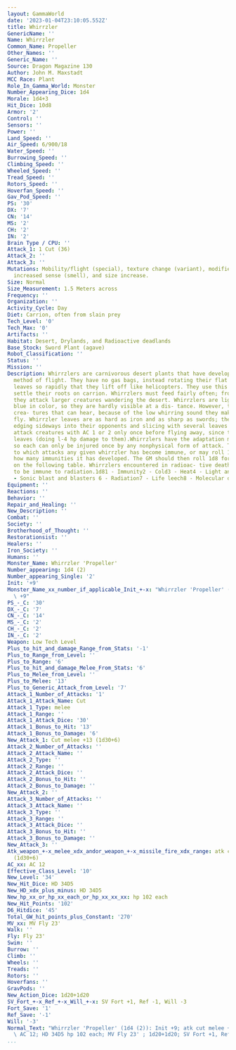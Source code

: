 ```yaml
---
layout: GammaWorld
date: '2023-01-04T23:10:05.552Z'
title: Whirrzler
GenericName: ''
Name: Whirrzler
Common_Name: Propeller
Other_Names: ''
Generic_Name: ''
Source: Dragon Magazine 130
Author: John M. Maxstadt
MCC Race: Plant
Role_In_Gamma_World: Monster
Number_Appearing_Dice: 1d4
Morale: 1d4+3
Hit_Dice: 10d8
Armor: '2'
Control: ''
Sensors: ''
Power: ''
Land_Speed: ''
Air_Speed: 6/900/18
Water_Speed: ''
Burrowing_Speed: ''
Climbing_Speed: ''
Wheeled_Speed: ''
Tread_Speed: ''
Rotors_Speed: ''
Hoverfan_Speed: ''
Gav_Pod_Speed: ''
PS: '30'
DX: '7'
CN: '14'
MS: '2'
CH: '2'
IN: '2'
Brain Type / CPU: ''
Attack_1: 1 Cut (36)
Attack_2: ''
Attack_3: ''
Mutations: Mobility/flight (special), texture change (variant), modified leaves, adaptation,
  increased sense (smell), and size increase.
Size: Normal
Size_Measurement: 1.5 Meters across
Frequency: ''
Organization: ''
Activity_Cycle: Day
Diet: Carrion, often from slain prey
Tech_Level: '0'
Tech_Max: '0'
Artifacts: ''
Habitat: Desert, Drylands, and Radioactive deadlands
Base_Stock: Sword Plant (agave)
Robot_Classification: ''
Status: ''
Mission: ''
Description: Whirrzlers are carnivorous desert plants that have developed a unique
  method of flight. They have no gas bags, instead rotating their flat rosettes of
  leaves so rapidly that they lift off like helicopters. They use this ability to
  settle their roots on carrion. Whirrzlers must feed fairly often; from time to time,
  they attack larger creatures wandering the desert. Whirrzlers are light metallic
  blue in color, so they are hardly visible at a dis- tance. However, they never surprise
  crea- tures that can hear, because of the low whirring sound they make when they
  fly. Whirrzler leaves are as hard as iron and as sharp as swords; they attack by
  edging sideways into their opponents and slicing with several leaves at once. Whirrzlers
  attack creatures with AC 1 or 2 only once before flying away, since this hurts their
  leaves (doing l-4 hp damage to them).Whirrzlers have the adaptation muta- tion,
  so each can only be injured once by any nonphysical form of attack. The GM may decide
  to which attacks any given whirrzler has become immune, or may roll 1d6  2 to see
  how many immunities it has developed. The GM should then roll 1d8 for each immunity
  on the following table. Whirrzlers encountered in radioac- tive deathlands are assumed
  to be immune to radiation.1d81 - Immunity2 - Cold3 - Heat4 - Light and lasers Electricity5
  - Sonic blast and blasters 6 - Radiation7 - Life leech8 - Molecular disruption
Equipment: ''
Reactions: ''
Behavior: ''
Repair_and_Healing: ''
New_Description: ''
Combat: ''
Society: ''
Brotherhood_of_Thought: ''
Restorationsist: ''
Healers: ''
Iron_Society: ''
Humans: ''
Monster_Name: Whirrzler 'Propeller'
Number_appearing: 1d4 (2)
Number_appearing_Single: '2'
Init: '+9'
Monster_Name_xx_number_if_applicable_Init_+-x: "Whirrzler 'Propeller' (1d4 (2)): Init\
  \ +9"
PS_-_C: '30'
DX_-_C: '7'
CN_-_C: '14'
MS_-_C: '2'
CH_-_C: '2'
IN_-_C: '2'
Weapon: Low Tech Level
Plus_to_hit_and_damage_Range_from_Stats: '-1'
Plus_to_Range_from_Level: ''
Plus_to_Range: '6'
Plus_to_hit_and_damage_Melee_From_Stats: '6'
Plus_to_Melee_from_Level: ''
Plus_to_Melee: '13'
Plus_to_Generic_Attack_from_Level: '7'
Attack_1_Number_of_Attacks: '1'
Attack_1_Attack_Name: Cut
Attack_1_Type: melee
Attack_1_Range: ''
Attack_1_Attack_Dice: '30'
Attack_1_Bonus_to_Hit: '13'
Attack_1_Bonus_to_Damage: '6'
New_Attack_1: Cut melee +13 (1d30+6)
Attack_2_Number_of_Attacks: ''
Attack_2_Attack_Name: ''
Attack_2_Type: ''
Attack_2_Range: ''
Attack_2_Attack_Dice: ''
Attack_2_Bonus_to_Hit: ''
Attack_2_Bonus_to_Damage: ''
New_Attack_2: ''
Attack_3_Number_of_Attacks: ''
Attack_3_Attack_Name: ''
Attack_3_Type: ''
Attack_3_Range: ''
Attack_3_Attack_Dice: ''
Attack_3_Bonus_to_Hit: ''
Attack_3_Bonus_to_Damage: ''
New_Attack_3: ''
Atk_weapon_+-x_melee_xdx_andor_weapon_+-x_missile_fire_xdx_range: atk cut melee +13
  (1d30+6)
AC_xx: AC 12
Effective_Class_Level: '10'
New_Level: '34'
New_Hit_Dice: HD 34D5
New_HD_xdx_plus_minus: HD 34D5
New_hp_xx_or_hp_xx_each_or_hp_xx_xx_xx: hp 102 each
New_Hit_Points: '102'
D6_Hitdice: '45'
Total_GW_hit_points_plus_Constant: '270'
MV_xx: MV Fly 23'
Walk: ''
Fly: Fly 23'
Swim: ''
Burrow: ''
Climb: ''
Wheels: ''
Treads: ''
Rotors: ''
Hoverfans: ''
GravPods: ''
New_Action_Dice: 1d20+1d20
SV_Fort_+-x_Ref_+-x_Will_+-x: SV Fort +1, Ref -1, Will -3
Fort_Save: '1'
Ref_Save: '-1'
Will: '-3'
Normal_Text: "Whirrzler 'Propeller' (1d4 (2)): Init +9; atk cut melee +13 (1d30+6);\
  \ AC 12; HD 34D5 hp 102 each; MV Fly 23' ; 1d20+1d20; SV Fort +1, Ref -1, Will -3"
...
```

